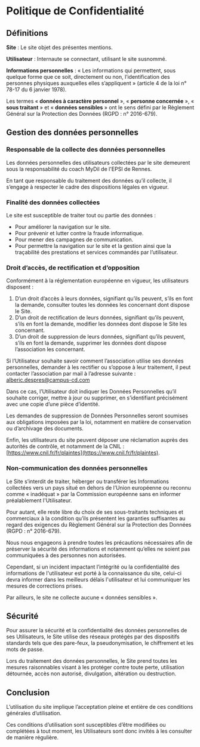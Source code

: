 # Politique de Confidentialité

## Définitions

**Site** : Le site objet des présentes mentions.

**Utilisateur** : Internaute se connectant, utilisant le site susnommé.

**Informations personnelles** : « Les informations qui permettent, sous quelque forme que ce soit, directement ou non, l’identification des personnes physiques auxquelles elles s’appliquent » (article 4 de la loi n° 78-17 du 6 janvier 1978).

Les termes « **données à caractère personnel** », « **personne concernée** », « **sous traitant** » et « **données sensibles** » ont le sens défini par le Règlement Général sur la Protection des Données (RGPD : n° 2016-679).

## Gestion des données personnelles

### Responsable de la collecte des données personnelles

Les données personnelles des utilisateurs collectées par le site demeurent sous la responsabilité du coach MyDil de l'EPSI de Rennes.

En tant que responsable du traitement des données qu’il collecte, il s’engage à respecter le cadre des dispositions légales en vigueur.

### Finalité des données collectées

Le site est susceptible de traiter tout ou partie des données :

- Pour améliorer la navigation sur le site.
- Pour prévenir et lutter contre la fraude informatique.
- Pour mener des campagnes de communication.
- Pour permettre la navigation sur le site et la gestion ainsi que la traçabilité des prestations et services commandés par l’utilisateur.

### Droit d’accès, de rectification et d’opposition

Conformément à la réglementation européenne en vigueur, les utilisateurs disposent : 

1. D’un droit d’accès à leurs données, signifiant qu’ils peuvent, s’ils en font la demande, consulter toutes les données les concernant dont dispose le Site.
2. D’un droit de rectification de leurs données, signifiant qu’ils peuvent, s’ils en font la demande, modifier les données dont dispose le Site les concernant.
3. D’un droit de suppression de leurs données, signifiant qu’ils peuvent, s’ils en font la demande, supprimer les données dont dispose l’association les concernant.

Si l’Utilisateur souhaite savoir comment l’association utilise ses données personnelles, demander à les rectifier ou s’oppose à leur traitement, il peut contacter l’association par mail à l’adresse suivante : [alberic.despres@campus-cd.com](mailto:alberic.despres@campus-cd.com)

Dans ce cas, l’Utilisateur doit indiquer les Données Personnelles qu’il souhaite corriger, mettre à jour ou supprimer, en s’identifiant précisément avec une copie d’une pièce d’identité.

Les demandes de suppression de Données Personnelles seront soumises aux obligations imposées par la loi, notamment en matière de conservation ou d’archivage des documents.

Enfin, les utilisateurs du site peuvent déposer une réclamation auprès des autorités de contrôle, et notamment de la CNIL : [https://www.cnil.fr/fr/plaintes](https://www.cnil.fr/fr/plaintes).

### Non-communication des données personnelles

Le Site s’interdit de traiter, héberger ou transférer les Informations collectées vers un pays situé en dehors de l’Union européenne ou reconnu comme « inadéquat » par la Commission européenne sans en informer préalablement l'Utilisateur.

Pour autant, elle reste libre du choix de ses sous-traitants techniques et commerciaux à la condition qu’ils présentent les garanties suffisantes au regard des exigences du Règlement Général sur la Protection des Données (RGPD : n° 2016-679).

Nous nous engageons à prendre toutes les précautions nécessaires afin de préserver la sécurité des informations et notamment qu’elles ne soient pas communiquées à des personnes non autorisées.

Cependant, si un incident impactant l’intégrité ou la confidentialité des informations de l'utilisateur est porté à la connaissance du site, celui-ci devra informer dans les meilleurs délais l'utilisateur et lui communiquer les mesures de corrections prises.

Par ailleurs, le site ne collecte aucune « données sensibles ».

## Sécurité

Pour assurer la sécurité et la confidentialité des données personnelles de ses Utilisateurs, le Site utilise des réseaux protégés par des dispositifs standards tels que des pare-feux, la pseudonymisation, le chiffrement et les mots de passe.

Lors du traitement des données personnelles, le Site prend toutes les mesures raisonnables visant à les protéger contre toute perte, utilisation détournée, accès non autorisé, divulgation, altération ou destruction.

## Conclusion

L’utilisation du site implique l’acceptation pleine et entière de ces conditions générales d’utilisation.

Ces conditions d’utilisation sont susceptibles d’être modifiées ou complétées à tout moment, les Utilisateurs sont donc invités à les consulter de manière régulière.
